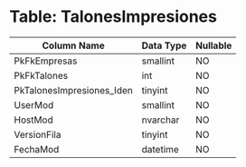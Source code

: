 # Table: TalonesImpresiones

| Column Name | Data Type | Nullable |
|-------------|-----------|----------|
| PkFkEmpresas | smallint | NO |
| PkFkTalones | int | NO |
| PkTalonesImpresiones_Iden | tinyint | NO |
| UserMod | smallint | NO |
| HostMod | nvarchar | NO |
| VersionFila | tinyint | NO |
| FechaMod | datetime | NO |
